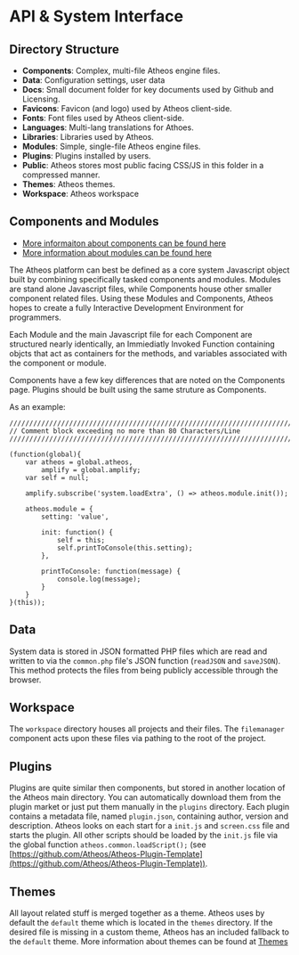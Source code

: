 API & System Interface
======================

Directory Structure
-------------------

*   **Components**: Complex, multi-file Atheos engine files.
*   **Data**: Configuration settings, user data
*   **Docs**: Small document folder for key documents used by Github and Licensing.
*   **Favicons**: Favicon (and logo) used by Atheos client-side.
*   **Fonts**: Font files used by Atheos client-side.
*   **Languages**: Multi-lang translations for Athoes.
*   **Libraries**: Libraries used by Atheos.
*   **Modules**: Simple, single-file Atheos engine files.
*   **Plugins**: Plugins installed by users.
*   **Public**: Atheos stores most public facing CSS/JS in this folder in a compressed manner.
*   **Themes**: Atheos themes.
*   **Workspace**: Atheos workspace

Components and Modules
----------------------

*   [More informaiton about components can be found here](/docs/api/components)
*   [More information about modules can be found here](/docs/api/modules)

The Atheos platform can best be defined as a core system Javascript object built by combining specifically tasked components and modules. Modules are stand alone Javascript files, while Components house other smaller component related files. Using these Modules and Components, Atheos hopes to create a fully Interactive Development Environment for programmers.

Each Module and the main Javascript file for each Component are structured nearly identically, an Immiediatly Invoked Function containing objcts that act as containers for the methods, and variables associated with the component or module.

Components have a few key differences that are noted on the Components page. Plugins should be built using the same struture as Components.

As an example:

    //////////////////////////////////////////////////////////////////////////////80
    // Comment block exceeding no more than 80 Characters/Line
    //////////////////////////////////////////////////////////////////////////////80
    
    (function(global){
    	var atheos = global.atheos,
    		amplify = global.amplify;
    	var self = null;
    	
    	amplify.subscribe('system.loadExtra', () => atheos.module.init());
    
    	atheos.module = {
    		setting: 'value',
    		
    		init: function() {
    			self = this;
    			self.printToConsole(this.setting);
    		},
    		
    		printToConsole: function(message) {
    			console.log(message);
    		}
    	}
    }(this));
    

Data
----

System data is stored in JSON formatted PHP files which are read and written to via the `common.php` file's JSON function (`readJSON` and `saveJSON`). This method protects the files from being publicly accessible through the browser.

Workspace
---------

The `workspace` directory houses all projects and their files. The `filemanager` component acts upon these files via pathing to the root of the project.

Plugins
-------

Plugins are quite similar then components, but stored in another location of the Atheos main directory. You can automatically download them from the plugin market or just put them manually in the `plugins` directory. Each plugin contains a metadata file, named `plugin.json`, containing author, version and description. Atheos looks on each start for a `init.js` and `screen.css` file and starts the plugin. All other scripts should be loaded by the `init.js` file via the global function `atheos.common.loadScript();` (see [https://github.com/Atheos/Atheos-Plugin-Template](https://github.com/Atheos/Atheos-Plugin-Template)).

Themes
------

All layout related stuff is merged together as a theme. Atheos uses by default the `default` theme which is located in the `themes` directory. If the desired file is missing in a custom theme, Atheos has an included fallback to the `default` theme. More information about themes can be found at [Themes](/docs/contributing/themes)